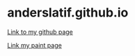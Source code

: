 # anderslatif.github.io

[Link to my github page](https://anderslatif.github.io)

[Link my paint page](https://anderslatif.github.io/paint)
